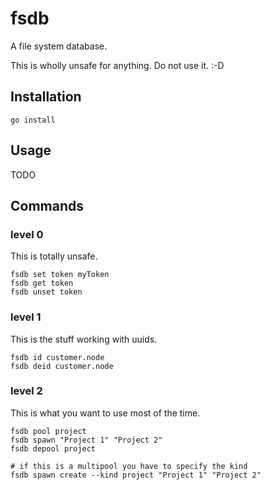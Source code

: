 # fsdb

A file system database.

This is wholly unsafe for anything. Do not use it. :-D

## Installation

```[bash]
go install
```

## Usage

TODO

## Commands

### level 0

This is totally unsafe.

```[bash]
fsdb set token myToken
fsdb get token
fsdb unset token
```

### level 1

This is the stuff working with uuids.

```[bash]
fsdb id customer.node
fsdb deid customer.node
```

### level 2

This is what you want to use most of the time.

```[bash]
fsdb pool project
fsdb spawn "Project 1" "Project 2"
fsdb depool project

# if this is a multipool you have to specify the kind
fsdb spawn create --kind project "Project 1" "Project 2"
```
